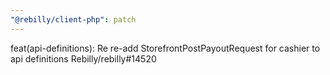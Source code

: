 ```yaml
---
"@rebilly/client-php": patch
---
```


feat(api-definitions): Re re-add StorefrontPostPayoutRequest for cashier to api definitions Rebilly/rebilly#14520
